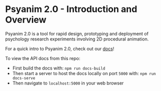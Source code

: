 # Psyanim 2.0 - Introduction and Overview

Psyanim 2.0 is a tool for rapid design, prototyping and deployment of psychology research experiments involving 2D procedural animation.

For a quick intro to Psyanim 2.0, check out our [docs](https://thefinnlab.github.io/psyanim-docs)!

To view the API docs from this repo:

- First build the docs with: `npm run docs-build`
- Then start a server to host the docs locally on port `5000` with: `npm run docs-serve`
- Then navigate to `localhost:5000` in your web browser